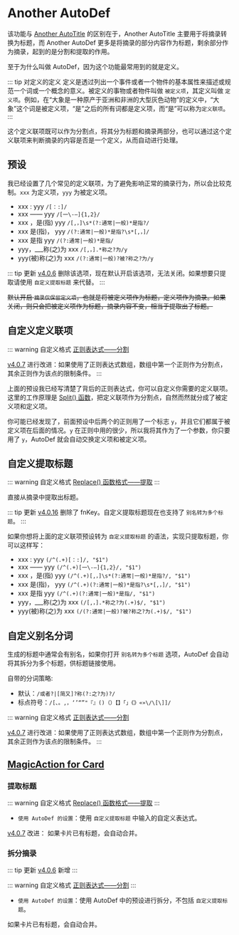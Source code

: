 # Another AutoDef

该功能与 [Another AutoTitle](anotherautotitle.md) 的区别在于，Another AutoTitle 主要用于将摘录转换为标题，而 Another AutoDef 更多是将摘录的部分内容作为标题，剩余部分作为摘录，起到的是分割和提取的作用。

至于为什么叫做 AutoDef，因为这个功能最常用到的就是定义。

::: tip 对定义的定义
定义是透过列出一个事件或者一个物件的基本属性来描述或规范一个词或一个概念的意义。被定义的事物或者物件叫做 `被定义项`，其定义叫做 `定义项`。例如，在“大象是一种原产于亚洲和非洲的大型灰色动物”的定义中，“大象”这个词是被定义项，“是”之后的所有词都是定义项，而“是”可以称为`定义联项`。
:::

这个定义联项既可以作为分割点，将其分为标题和摘录两部分，也可以通过这个定义联项来判断摘录的内容是否是一个定义，从而自动进行处理。

## 预设

我已经设置了几个常见的定义联项，为了避免影响正常的摘录行为，所以会比较克制。`xxx` 为定义项，`yyy` 为被定义项。

- xxx : yyy `/[：:]/`
- xxx —— yyy `/[一\-—]{1,2}/`
- xxx ，是(指) yyy `/[,，]\s*(?:通常|一般)*是指?/`
- xxx 是(指)， yyy `/(?:通常|一般)*是指?\s*[,，]/`
- xxx 是指 yyy `/(?:通常|一般)*是指/`
- yyy，\_\_\_称(之)为 xxx `/[,，].*称之?为/y`
- yyy(被)称(之)为 xxx `/(?:通常|一般)?被?称之?为/y`

::: tip 更新
[v4.0.6](/update.md) 删除该选项，现在默认开启该选项，无法关闭。如果想要只提取请使用 `自定义提取标题` 来代替。
:::

~~默认开启 `摘录仅保留定义项`，也就是将被定义项作为标题，定义项作为摘录。如果关闭，则只会把被定义项作为标题，摘录内容不变，相当于提取出了标题。~~

## 自定义定义联项

::: warning 自定义格式
[正则表达式——分割](../custom.md#正则表达式)

[v4.0.7](/update.md) 进行改进：如果使用了正则表达式数组，数组中第一个正则作为分割点，其余正则作为该点的限制条件。
:::

上面的预设我已经写清楚了背后的正则表达式，你可以自定义你需要的定义联项。这里的工作原理是 [Split() 函数](../split.md)，把定义联项作为分割点，自然而然就分成了被定义项和定义项。

你可能已经发现了，前面预设中后两个的正则用了一个标志 `y`，并且它们都属于被定义项在后面的情况。`y` 在正则中用的很少，所以我将其作为了一个参数，你只要用了 `y`，AutoDef 就会自动交换定义项和被定义项。

## 自定义提取标题

::: warning 自定义格式
[Replace() 函数格式——提取](../custom.md#replace-函数)
:::

直接从摘录中提取出标题。

::: tip 更新
[v4.0.16](/update.md) 删除了 fnKey。自定义提取标题现在也支持了 `别名转为多个标题`。
:::

如果你想将上面的定义联项预设转为 `自定义提取标题` 的语法，实现只提取标题，你可以这样写：

- xxx : yyy `(/^(.+)[：:]/, "$1")`
- xxx —— yyy `(/^(.+)[一\-—]{1,2}/, "$1")`
- xxx ，是(指) yyy `(/^(.+)[,，]\s*(?:通常|一般)*是指?/, "$1")`
- xxx 是(指)， yyy `(/^(.+)(?:通常|一般)*是指?\s*[,，]/, "$1")`
- xxx 是指 yyy `(/^(.+)(?:通常|一般)*是指/, "$1")`
- yyy，\_\_\_称(之)为 xxx `(/[,，].*称之?为(.+)$/, "$1")`
- yyy(被)称(之)为 xxx `(/(?:通常|一般)?被?称之?为(.+)$/, "$1")`

## 自定义别名分词

生成的标题中通常会有别名，如果你打开 `别名转为多个标题` 选项，AutoDef 会自动将其拆分为多个标题，供标题链接使用。

自带的分词策略:

- 默认：`/或者?|[简又]?称(?:之?为)?/`
- 标点符号：`/[、。,，‘’“”"『』()（）【】「」《》«»\/\[\]]/`

::: warning 自定义格式
[正则表达式——分割](../custom.md#正则表达式)

[v4.0.7](/update.md) 进行改进：如果使用了正则表达式数组，数组中第一个正则作为分割点，其余正则作为该点的限制条件。
:::

## [MagicAction for Card](magicaction4card.md#提取标题)

### 提取标题

::: warning 自定义格式
[Replace() 函数格式——提取](../custom.md#replace-函数)
:::

- `使用 AutoDef 的设置`：使用 `自定义提取标题` 中输入的自定义表达式。

[v4.0.7](/update.md) 改进： 如果卡片已有标题，会自动合并。

### 拆分摘录

::: tip 更新
[v4.0.6](/update.md) 新增
:::

::: warning 自定义格式
[正则表达式——分割](../custom.md#正则表达式)
:::

- `使用 AutoDef 的设置`：使用 AutoDef 中的预设进行拆分，不包括 `自定义提取标题`。

如果卡片已有标题，会自动合并。
